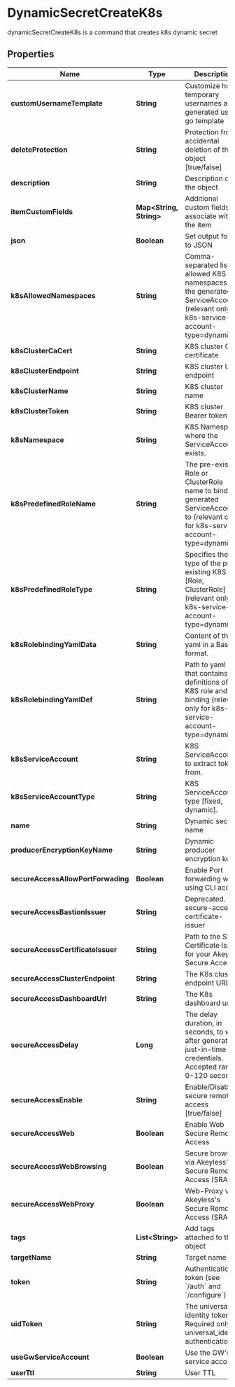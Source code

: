 

# DynamicSecretCreateK8s

dynamicSecretCreateK8s is a command that creates k8s dynamic secret

## Properties

| Name | Type | Description | Notes |
|------------ | ------------- | ------------- | -------------|
|**customUsernameTemplate** | **String** | Customize how temporary usernames are generated using go template |  [optional] |
|**deleteProtection** | **String** | Protection from accidental deletion of this object [true/false] |  [optional] |
|**description** | **String** | Description of the object |  [optional] |
|**itemCustomFields** | **Map&lt;String, String&gt;** | Additional custom fields to associate with the item |  [optional] |
|**json** | **Boolean** | Set output format to JSON |  [optional] |
|**k8sAllowedNamespaces** | **String** | Comma-separated list of allowed K8S namespaces for the generated ServiceAccount (relevant only for k8s-service-account-type&#x3D;dynamic) |  [optional] |
|**k8sClusterCaCert** | **String** | K8S cluster CA certificate |  [optional] |
|**k8sClusterEndpoint** | **String** | K8S cluster URL endpoint |  [optional] |
|**k8sClusterName** | **String** | K8S cluster name |  [optional] |
|**k8sClusterToken** | **String** | K8S cluster Bearer token |  [optional] |
|**k8sNamespace** | **String** | K8S Namespace where the ServiceAccount exists. |  [optional] |
|**k8sPredefinedRoleName** | **String** | The pre-existing Role or ClusterRole name to bind the generated ServiceAccount to (relevant only for k8s-service-account-type&#x3D;dynamic) |  [optional] |
|**k8sPredefinedRoleType** | **String** | Specifies the type of the pre-existing K8S role [Role, ClusterRole] (relevant only for k8s-service-account-type&#x3D;dynamic) |  [optional] |
|**k8sRolebindingYamlData** | **String** | Content of the yaml in a Base64 format. |  [optional] |
|**k8sRolebindingYamlDef** | **String** | Path to yaml file that contains definitions of K8S role and role binding (relevant only for k8s-service-account-type&#x3D;dynamic) |  [optional] |
|**k8sServiceAccount** | **String** | K8S ServiceAccount to extract token from. |  [optional] |
|**k8sServiceAccountType** | **String** | K8S ServiceAccount type [fixed, dynamic]. |  [optional] |
|**name** | **String** | Dynamic secret name |  |
|**producerEncryptionKeyName** | **String** | Dynamic producer encryption key |  [optional] |
|**secureAccessAllowPortForwading** | **Boolean** | Enable Port forwarding while using CLI access |  [optional] |
|**secureAccessBastionIssuer** | **String** | Deprecated. use secure-access-certificate-issuer |  [optional] |
|**secureAccessCertificateIssuer** | **String** | Path to the SSH Certificate Issuer for your Akeyless Secure Access |  [optional] |
|**secureAccessClusterEndpoint** | **String** | The K8s cluster endpoint URL |  [optional] |
|**secureAccessDashboardUrl** | **String** | The K8s dashboard url |  [optional] |
|**secureAccessDelay** | **Long** | The delay duration, in seconds, to wait after generating just-in-time credentials. Accepted range: 0-120 seconds |  [optional] |
|**secureAccessEnable** | **String** | Enable/Disable secure remote access [true/false] |  [optional] |
|**secureAccessWeb** | **Boolean** | Enable Web Secure Remote Access |  [optional] |
|**secureAccessWebBrowsing** | **Boolean** | Secure browser via Akeyless&#39;s Secure Remote Access (SRA) |  [optional] |
|**secureAccessWebProxy** | **Boolean** | Web-Proxy via Akeyless&#39;s Secure Remote Access (SRA) |  [optional] |
|**tags** | **List&lt;String&gt;** | Add tags attached to this object |  [optional] |
|**targetName** | **String** | Target name |  [optional] |
|**token** | **String** | Authentication token (see &#x60;/auth&#x60; and &#x60;/configure&#x60;) |  [optional] |
|**uidToken** | **String** | The universal identity token, Required only for universal_identity authentication |  [optional] |
|**useGwServiceAccount** | **Boolean** | Use the GW&#39;s service account |  [optional] |
|**userTtl** | **String** | User TTL |  [optional] |



